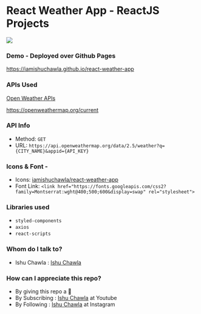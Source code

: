 # React Weather App - ReactJS Projects

![](weather.gif)

### Demo - Deployed over Github Pages 
https://iamishuchawla.github.io/react-weather-app

### APIs Used
[Open Weather APIs](https://openweathermap.org/)

https://openweathermap.org/current

### API Info
* Method: `GET`
* URL: `https://api.openweathermap.org/data/2.5/weather?q={CITY_NAME}&appid={API_KEY}`

### Icons & Font -
* Icons: [iamishuchawla/react-weather-app](https://github.com/iamishuchawla/react-weather-app/tree/master/public/icons)
* Font Link: `<link href="https://fonts.googleapis.com/css2?family=Montserrat:wght@400;500;600&display=swap" rel="stylesheet">`

### Libraries used
* `styled-components`
* `axios`
* `react-scripts`

### Whom do I talk to? ###

* Ishu Chawla : [Ishu Chawla](https://www.instagram.com/iamishuchawla)

### How can I appreciate this repo? ###

* By giving this repo a 🌟
* By Subscribing : [Ishu Chawla](https://www.youtube.com/DirectorIshuChawla) at Youtube
* By Following : [Ishu Chawla](https://www.instagram.com/iamishuchawla) at Instagram

